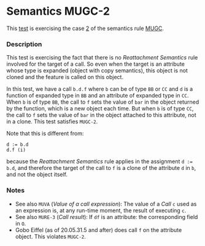 # Semantics MUGC-2

This [test](.) is exercising the case [2](../Readme.md) of the semantics rule [MUGC](../../mugc/Readme.md).

### Description

This test is exercising the fact that there is no *Reattachment Semantics* rule involved for the target of a call. So even when the target is an attribute whose type is expanded (object with copy semantics), this object is not cloned and the feature is called on this object.

In this test, we have a call `b.d.f` where `b` can be of type `BB` or `CC` and `d` is a function of expanded type in `BB` and an attribute of expanded type in `CC`. When `b` is of type `BB`, the call to `f` sets the value of `bar` in the object returned by the function, which is a new object each time. But when `b` is of type `CC`, the call to `f` sets the value of `bar` in the object attached to this attribute, not in a clone. This test satisfies `MUGC-2`.

Note that this is different from:

```
d := b.d
d.f (i)
```

because the *Reattachment Semantics* rule applies in the assignment `d := b.d`, and therefore the target of the call to `f` is a clone of the attribute `d` in `b`, and not the object itself.

### Notes

* See also `MUVA` (*Value of a call expression*): The value of a *Call* `c` used as an expression is, at any run-time moment, the result of executing `c`.
* See also `MURE-3` (*Call result*): If `df` is an attribute: the corresponding field in `O`.
* Gobo Eiffel (as of 20.05.31.5 and after) does call `f` on the attribute object. This violates `MUGC-2`.
